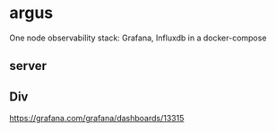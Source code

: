 # argus
One node observability stack: Grafana, Influxdb in a docker-compose

## server




## Div

https://grafana.com/grafana/dashboards/13315
